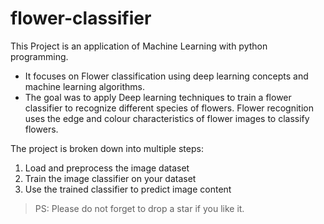 # flower-classifier

This Project is an application of Machine Learning with python programming.

- It focuses on Flower classification using deep learning concepts and machine learning algorithms.
- The goal was to apply Deep learning techniques to train a flower classifier to recognize different species of flowers. Flower recognition uses the edge and colour characteristics of flower images to classify flowers.

The project is broken down into multiple steps:

1. Load and preprocess the image dataset
2. Train the image classifier on your dataset
3. Use the trained classifier to predict image content

> PS: Please do not forget to drop a star if you like it.
